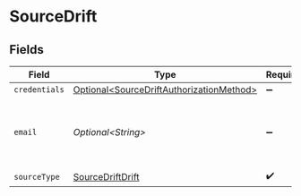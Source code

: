 # SourceDrift


## Fields

| Field                                                                                              | Type                                                                                               | Required                                                                                           | Description                                                                                        |
| -------------------------------------------------------------------------------------------------- | -------------------------------------------------------------------------------------------------- | -------------------------------------------------------------------------------------------------- | -------------------------------------------------------------------------------------------------- |
| `credentials`                                                                                      | [Optional\<SourceDriftAuthorizationMethod>](../../models/shared/SourceDriftAuthorizationMethod.md) | :heavy_minus_sign:                                                                                 | N/A                                                                                                |
| `email`                                                                                            | *Optional\<String>*                                                                                | :heavy_minus_sign:                                                                                 | Email used as parameter for contacts stream                                                        |
| `sourceType`                                                                                       | [SourceDriftDrift](../../models/shared/SourceDriftDrift.md)                                        | :heavy_check_mark:                                                                                 | N/A                                                                                                |